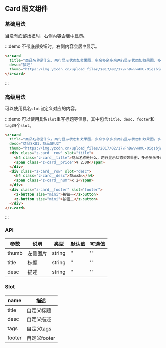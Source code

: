 ## Card 图文组件

### 基础用法

当没有底部按钮时，右侧内容会居中显示。

:::demo 不带底部按钮时，右侧内容会居中显示。
```html
<z-card
  title="商品名称是什么，两行显示状态如效果图，多余多余多余两行显示状态如效果图，多余多余多余两行显示状态如效果图，多余多余多余两行显示状态如效果图，多余多余多余两行显示状态如效果图，多余多余多余"
  desc="描述"
  thumb="https://img.yzcdn.cn/upload_files/2017/02/17/FnDwvwHmU-OiqsbjAO5X7wh1KWrR.jpg!100x100.jpg">
</z-card>

```
:::

### 高级用法

可以使用具名`slot`自定义对应的内容。

:::demo 可以使用具名`slot`重写标题等信息，其中包含`title`、`desc`、`footer`和`tag`四个`slot`。
```html
<z-card
  title="商品名称是什么，两行显示状态如效果图，多余多余多余两行显示状态如效果图，多余多余多余两行显示状态如效果图，多余多余多余两行显示状态如效果图，多余多余多余两行显示状态如效果图，多余多余多余"
  desc="商品SKU1，商品SKU2"
  thumb="https://img.yzcdn.cn/upload_files/2017/02/17/FnDwvwHmU-OiqsbjAO5X7wh1KWrR.jpg!100x100.jpg">
  <div class="z-card__row" slot="title">
    <h4 class="z-card__title">商品名称是什么，两行显示状态如效果图，多余多余多余两行显示状态如效果图，多余多余多余两行显示状态如效果图，多余多余多余两行显示状态如效果图，多余多余多余两行显示状态如效果图，多余多余多余</h4>
    <span class="z-card__price">¥ 2.00</span>
  </div>
  <div class="z-card__row" slot="desc">
    <h4 class="z-card__desc">商品sku</h4>
    <span class="z-card__num">x 2</span>
  </div>
  <div class="z-card__footer" slot="footer">
    <z-button size="mini">按钮一</z-button>
    <z-button size="mini">按钮二</z-button>
  </div>
</z-card>
```
:::

### API

| 参数       | 说明      | 类型       | 默认值       | 可选值       |
|-----------|-----------|-----------|-------------|-------------|
| thumb | 左侧图片 | string  | ''          | ''          |
| title | 标题 | string  | ''          | ''          |
| desc | 描述 | string  | ''          | ''          |


### Slot

| name       | 描述      |
|-----------|-----------|
| title | 自定义标题 |
| desc | 自定义描述 |
| tags | 自定义tags |
| footer | 自定义footer |
